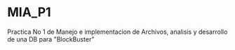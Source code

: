 # MIA_P1
Practica No 1 de Manejo e implementacion de Archivos, analisis y desarrollo de una DB para "BlockBuster"
